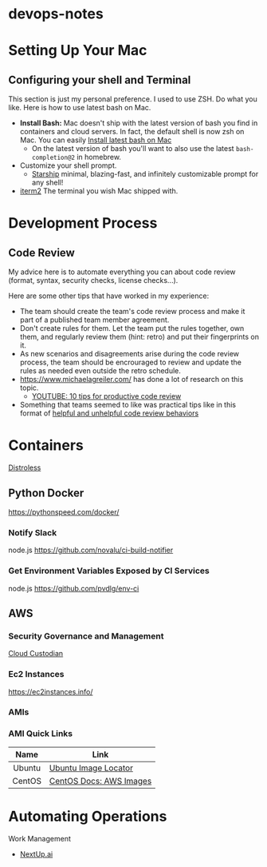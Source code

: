 # devops-notes

# Setting Up Your Mac

## Configuring your shell and Terminal

This section is just my personal preference. I used to use ZSH. Do what you like. Here is how to use latest bash on Mac.

  * **Install Bash:** Mac doesn't ship with the latest version of bash you find in containers and cloud servers. In fact, the default shell is now zsh on Mac. You can easily [Install latest bash on Mac](https://www.ioannispoulakas.com/2019/03/10/how-to-install-bash-5-on-macos/)
    * On the latest version of bash you'll want to also use the latest `bash-completion@2` in homebrew.
  * Customize your shell prompt. 
    * [Starship](https://starship.rs/) minimal, blazing-fast, and infinitely customizable prompt for any shell!
  * [iterm2](https://iterm2.com/) The terminal you wish Mac shipped with.

# Development Process

## Code Review

My advice here is to automate everything you can about code review (format, syntax, security checks, license checks...). 

Here are some other tips that have worked in my experience:

* The team should create the team's code review process and make it part of a published team member agreement. 
* Don't create rules for them. Let the team put the rules together, own them, and regularly review them (hint: retro) and put their fingerprints on it. 
* As new scenarios and disagreements arise during the code review process, the team should be encrouraged to review and update the rules as needed even outside the retro schedule.
* https://www.michaelagreiler.com/ has done a lot of research on this topic.
  * [YOUTUBE: 10 tips for productive code review](https://www.youtube.com/watch?v=NNXk_WJzyMI)
* Something that teams seemed to like was practical tips like in this format of [helpful and unhelpful code review behaviors](https://medium.com/@sandya.sankarram/unlearning-toxic-behaviors-in-a-code-review-culture-b7c295452a3c)

# Containers

[Distroless](https://github.com/GoogleContainerTools/distroless)

## Python Docker

https://pythonspeed.com/docker/

### Notify Slack

node.js
https://github.com/novalu/ci-build-notifier

### Get Environment Variables Exposed by CI Services

node.js
https://github.com/pvdlg/env-ci

## AWS

### Security Governance and Management

[Cloud Custodian](https://cloudcustodian.io/)

### Ec2 Instances
https://ec2instances.info/

### AMIs

### AMI Quick Links

|  Name  | Link                                                                 |
| :----: | -------------------------------------------------------------------- |
| Ubuntu | [Ubuntu Image Locator](https://cloud-images.ubuntu.com/locator/ec2/) |
| CentOS | [CentOS Docs: AWS Images](https://wiki.centos.org/Cloud/AWS)         |

# Automating Operations

Work Management

* [NextUp.ai](https://www.nextup.ai)


